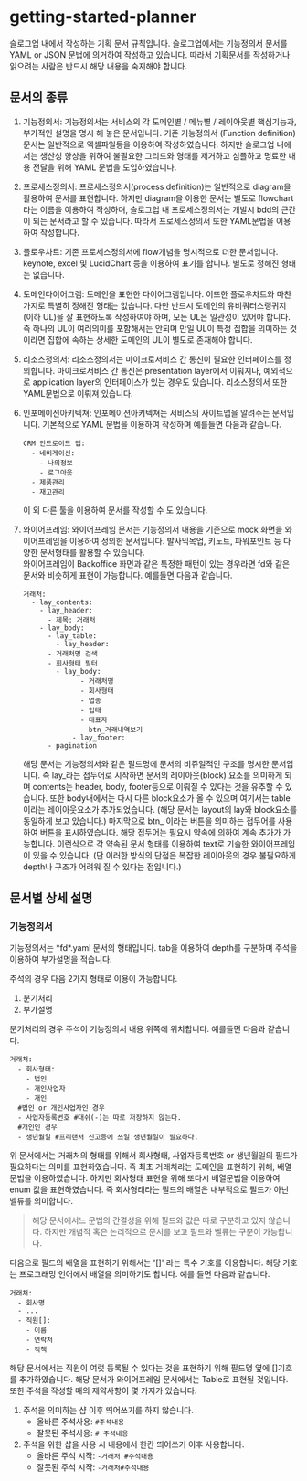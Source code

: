 # getting-started-planner
슬로그업 내에서 작성하는 기획 문서 규칙입니다. 슬로그업에서는 기능정의서 문서를 YAML or JSON 문법에 의거하여 작성하고 있습니다. 따라서 기획문서를 작성하거나 읽으려는 사람은 반드시 해당 내용을 숙지해야 합니다.

## 문서의 종류
1. 기능정의서: 기능정의서는 서비스의 각 도메인별 / 메뉴별 / 레이아웃별 핵심기능과, 부가적인 설명을 명시 해 놓은 문서입니다. 기존 기능정의서 (Function definition) 문서는 일반적으로 엑셀파일등을 이용하여 작성하였습니다. 하지만 슬로그업 내에서는 생산성 향상을 위하여 불필요한 그리드와 형태를 제거하고 심플하고 명료한 내용 전달을 위해 YAML 문법을 도입하였습니다.

2. 프로세스정의서: 프로세스정의서(process definition)는 일반적으로 diagram을 활용하여 문서를 표현합니다. 하지만 diagram을 이용한 문서는 별도로 flowchart라는 이름을 이용하여 작성하며, 슬로그업 내 프로세스정의서는 개발시 bdd의 근간이 되는 문서라고 할 수 있습니다. 따라서 프로세스정의서 또한 YAML문법을 이용하여 작성합니다.

3. 플로우차트: 기존 프로세스정의서에 flow개념을 명시적으로 더한 문서입니다. keynote, excel 및 LucidChart 등을 이용하여 표기를 합니다. 별도로 정해진 형태는 없습니다.

4. 도메인다이어그램: 도메인을 표현한 다이어그램입니다. 이또한 플로우차트와 마찬가지로 특별히 정해진 형태는 없습니다. 다만 반드시 도메인의 유비쿼터스랭귀지 (이하 UL)을 잘 표현하도록 작성하여야 하며, 모든 UL은 일관성이 있어야 합니다. 즉 하나의 UL이 여러의미를 포함해서는 안되며 만일 UL이 특정 집합을 의미하는 것이라면 집합에 속하는 상세한 도메인의 UL이 별도로 존재해야 합니다.

5. 리소스정의서: 리소스정의서는 마이크로서비스 간 통신이 필요한 인터페이스를 정의합니다. 마이크로서비스 간 통신은 presentation layer에서 이뤄지나, 예외적으로 application layer의 인터페이스가 있는 경우도 있습니다. 리소스정의서 또한 YAML문법으로 이뤄져 있습니다.

6. 인포메이션아키텍쳐: 인포메이션아키텍쳐는 서비스의 사이트맵을 알려주는 문서입니다. 기본적으로 YAML 문법을 이용하여 작성하며 예를들면 다음과 같습니다.
	```
	CRM 안드로이드 앱:
	  - 네비게이션:
	    - 나의정보
	    - 로그아웃
	  - 제품관리
	  - 재고관리
	``` 
	이 외 다른 툴을 이용하여 문서를 작성할 수 도 있습니다.
	
7. 와이어프레임: 와이어프레임 문서는 기능정의서 내용을 기준으로 mock 화면을 와이어프레임을 이용하여 정의한 문서입니다. 발사믹목업, 키노트, 파워포인트 등 다양한 문서형태를 활용할 수 있습니다.  
와이어프레임이 Backoffice 화면과 같은 특정한 패턴이 있는 경우라면 fd와 같은 문서와 비슷하게 표현이 가능합니다. 예를들면 다음과 같습니다.
	```
	거래처:
	  - lay_contents:
	    - lay_header:
	      - 제목: 거래처
	    - lay_body:
	      - lay_table:
	        - lay_header:
		  - 거래처명 검색
		  - 회사형태 필터
	        - lay_body:
                  - 거래처명
                  - 회사형태
                  - 업종
                  - 업태
                  - 대표자
                  - btn_거래내역보기
                - lay_footer:
		  - pagination
	```
	해당 문서는 기능정의서와 같은 필드명에 문서의 비쥬얼적인 구조를 명시한 문서입니다. 즉 lay_라는 접두어로 시작하면 문서의 레이아웃(block) 요소를 의미하게 되며 contents는 header, body, footer등으로 이뤄질 수 있다는 것을 유추할 수 있습니다. 또한 body내에서는 다시 다른 block요소가 올 수 있으며 여기서는 table이라는 레이아웃요소가 추가되었습니다. (해당 문서는 layout의 lay와 block요소를 동일하게 보고 있습니다.)
	마지막으로 btn_ 이라는 버튼을 의미하는 접두어를 사용하여 버튼을 표시하였습니다. 해당 접두어는 필요시 약속에 의하여 계속 추가가 가능합니다.
	이런식으로 각 약속된 문서 형태를 이용하여 text로 기술한 와이어프레임이 있을 수 있습니다.  (단 이러한 방식의 단점은 복잡한 레이아웃의 경우 불필요하게 depth나 구조가 어려워 질 수 있다는 점입니다.)
	
## 문서별 상세 설명
### 기능정의서
기능정의서는 \*fd\*.yaml 문서의 형태입니다. tab을 이용하여 depth를 구분하며 주석을 이용하여 부가설명을 적습니다.

주석의 경우 다음 2가지 형태로 이용이 가능합니다.
1. 분기처리
2. 부가설명

분기처리의 경우 주석이 기능정의서 내용 위쪽에 위치합니다. 예를들면 다음과 같습니다.
```
거래처:
  - 회사형태:
    - 법인
    - 개인사업자
    - 개인
  #법인 or 개인사업자인 경우
  - 사업자등록번호 #대쉬(-)는 따로 저장하지 않는다.
  #개인인 경우
  - 생년월일 #프리랜서 신고등에 쓰일 생년월일이 필요하다.
```
 위 문서에서는 거래처의 형태를 위해서 회사형태, 사업자등록번호 or 생년월일의 필드가 필요하다는 의미를 표현하였습니다. 즉 최초 거래처라는 도메인을 표현하기 위해, 배열 문법을 이용하였습니다. 하지만 회사형태 표현을 위해 또다시 배열문법을 이용하여 enum 값을 표현하였습니다. 즉 회사형태라는 필드의 배열은 내부적으로 필드가 아닌 벨류를 의미합니다. 

> 해당 문서에서느 문법의 간결성을 위해 필드와 값은 따로 구분하고 있지 않습니다. 하지만 개념적 혹은 논리적으로 문서를 보고 필드와 벨류는 구분이 가능합니다.

다음으로 필드의 배열을 표현하기 위해서는 '[]' 라는 특수 기호를 이용합니다. 해당 기호는 프로그래밍 언어에서 배열을 의미하기도 합니다.
예를 들면 다음과 같습니다.
```
거래처:
  - 회사명
  - ...
  - 직원[]:
    - 이름
    - 연락처
    - 직책
```
해당 문서에서는 직원이 여럿 등록될 수 있다는 것을 표현하기 위해 필드명 옆에 []기호를 추가하였습니다. 해당 문서가 와이어프레임 문서에서는 Table로 표현될 것입니다.
또한 주석을 작성할 때의 제약사항이 몇 가지가 있습니다.
1. 주석을 의미하는 샵 이후 띄어쓰기를 하지 않습니다.
	- 올바른 주석사용: `#주석내용`
	- 잘못된 주석사용: `# 주석내용`
2. 주석을 위한 샵을 사용 시 내용에서 한칸 띄어쓰기 이후 사용합니다.
	- 올바른 주석 시작: `-거래처 #주석내용`
	- 잘못된 주석 시작: `-거래처#주석내용`
